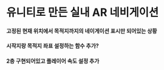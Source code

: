 # 유니티로 만든 실내 AR 네비게이션

#### 고정된 현재 위치에서 목적지까지의 네이게이션 표시만 되어있는 상황

#### 시작지랑 목적지 좌표 설정하는 함수 추가? 

#### 2층 구현되어있고 플레이어 속도 설정 추가
